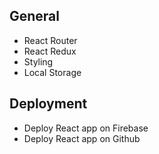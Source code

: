 ## General
- React Router
- React Redux
- Styling
- Local Storage

## Deployment
- Deploy React app on Firebase
- Deploy React app on Github


